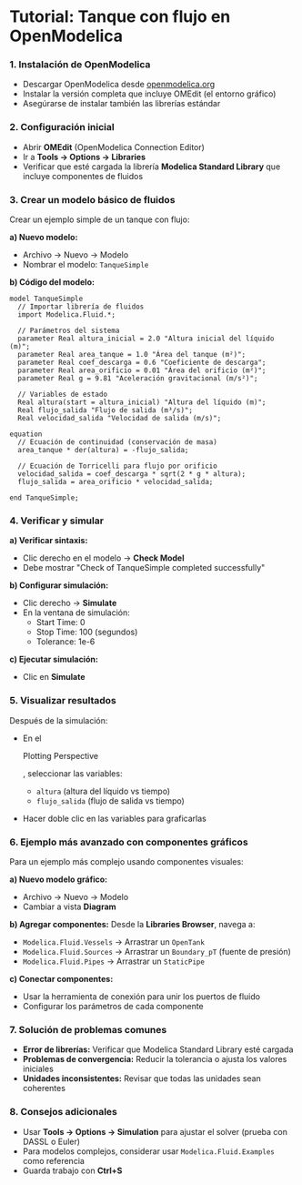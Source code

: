 # Tutorial: Tanque con flujo en OpenModelica

### 1. Instalación de OpenModelica

- Descargar OpenModelica desde [openmodelica.org](https://openmodelica.org/download/)
- Instalar la versión completa que incluye OMEdit (el entorno gráfico)
- Asegúrarse de instalar también las librerías estándar

### 2. Configuración inicial

- Abrir **OMEdit** (OpenModelica Connection Editor)
- Ir a **Tools → Options → Libraries**
- Verificar que esté cargada la librería **Modelica Standard Library** que incluye componentes de fluidos

### 3. Crear un modelo básico de fluidos

Crear un ejemplo simple de un tanque con flujo:

**a) Nuevo modelo:**

- Archivo → Nuevo → Modelo
- Nombrar el modelo: `TanqueSimple`

**b) Código del modelo:**

```modelica
model TanqueSimple
  // Importar librería de fluidos
  import Modelica.Fluid.*;
  
  // Parámetros del sistema
  parameter Real altura_inicial = 2.0 "Altura inicial del líquido (m)";
  parameter Real area_tanque = 1.0 "Área del tanque (m²)";
  parameter Real coef_descarga = 0.6 "Coeficiente de descarga";
  parameter Real area_orificio = 0.01 "Área del orificio (m²)";
  parameter Real g = 9.81 "Aceleración gravitacional (m/s²)";
  
  // Variables de estado
  Real altura(start = altura_inicial) "Altura del líquido (m)";
  Real flujo_salida "Flujo de salida (m³/s)";
  Real velocidad_salida "Velocidad de salida (m/s)";
  
equation
  // Ecuación de continuidad (conservación de masa)
  area_tanque * der(altura) = -flujo_salida;
  
  // Ecuación de Torricelli para flujo por orificio
  velocidad_salida = coef_descarga * sqrt(2 * g * altura);
  flujo_salida = area_orificio * velocidad_salida;

end TanqueSimple;
```

### 4. Verificar y simular

**a) Verificar sintaxis:**

- Clic derecho en el modelo → **Check Model**
- Debe mostrar "Check of TanqueSimple completed successfully"

**b) Configurar simulación:**

- Clic derecho → **Simulate**
- En la ventana de simulación:
  - Start Time: 0
  - Stop Time: 100 (segundos)
  - Tolerance: 1e-6

**c) Ejecutar simulación:**

- Clic en **Simulate**

### 5. Visualizar resultados

Después de la simulación:

- En el 

  Plotting Perspective

  , seleccionar las variables:

  - `altura` (altura del líquido vs tiempo)
  - `flujo_salida` (flujo de salida vs tiempo)

- Hacer doble clic en las variables para graficarlas

### 6. Ejemplo más avanzado con componentes gráficos

Para un ejemplo más complejo usando componentes visuales:

**a) Nuevo modelo gráfico:**

- Archivo → Nuevo → Modelo
- Cambiar a vista **Diagram**

**b) Agregar componentes:** Desde la **Libraries Browser**, navega a:

- `Modelica.Fluid.Vessels` → Arrastrar un `OpenTank`
- `Modelica.Fluid.Sources` → Arrastrar un `Boundary_pT` (fuente de presión)
- `Modelica.Fluid.Pipes` → Arrastrar un `StaticPipe`

**c) Conectar componentes:**

- Usar la herramienta de conexión para unir los puertos de fluido
- Configurar los parámetros de cada componente

### 7. Solución de problemas comunes

- **Error de librerías:** Verificar que Modelica Standard Library esté cargada
- **Problemas de convergencia:** Reducir la tolerancia o ajusta los valores iniciales
- **Unidades inconsistentes:** Revisar que todas las unidades sean coherentes

### 8. Consejos adicionales

- Usar **Tools → Options → Simulation** para ajustar el solver (prueba con DASSL o Euler)
- Para modelos complejos, considerar usar `Modelica.Fluid.Examples` como referencia
- Guarda trabajo con **Ctrl+S**